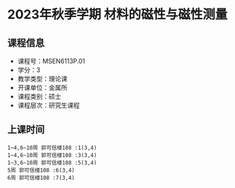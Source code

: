 # 2023年秋季学期 材料的磁性与磁性测量 






## 课程信息

- 课程号：MSEN6113P.01
- 学分：3
- 教学类型：理论课
- 开课单位：金属所
- 课程类别：硕士
- 课程层次：研究生课程

## 上课时间

```
1~4,6~10周 郭可信楼108 :1(3,4)
1~4,6~10周 郭可信楼108 :3(3,4)
1~3,6~10周 郭可信楼108 :5(3,4)
5周 郭可信楼108 :6(3,4)
6周 郭可信楼108 :7(3,4)
```

